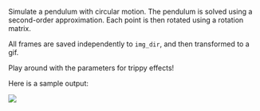 Simulate a pendulum with circular motion. The pendulum is solved using a second-order approximation.  Each point is then rotated using a rotation matrix. 

All frames are saved independently to `img_dir`, and then transformed to a gif.

Play around with the parameters for trippy effects!

Here is a sample output:

<img src="https://github.com/jerpint/pendulum/blob/master/img_dir/example.gif">
